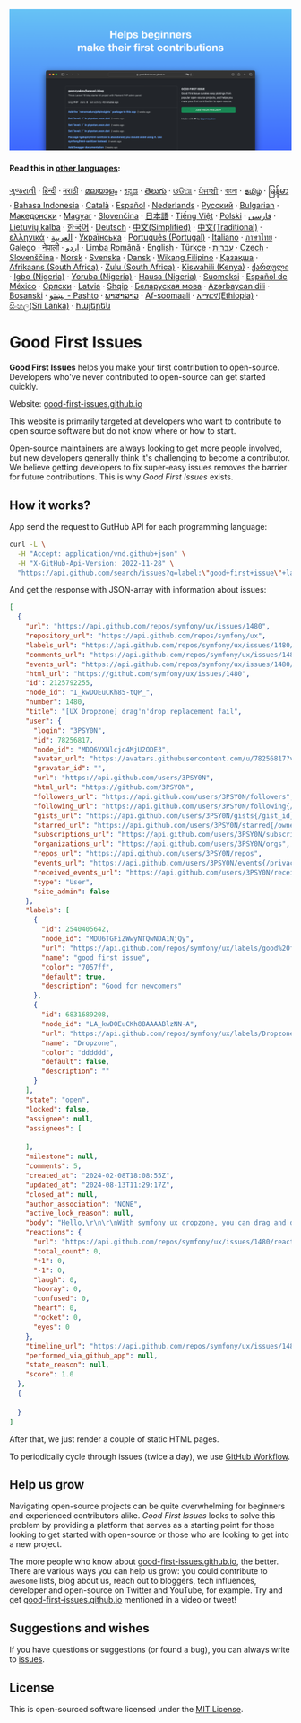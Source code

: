 ![Good First Issues](./assets/github/social-preview.png)

#### Read this in [other languages](translations/Translations.md):

[ગુજરાતી](translations/README.guj.md)
&middot; [हिन्दी](translations/README.hi.md)
&middot; [मराठी](translations/README.mr.md)
&middot; [മലയാളം](translations/README.ml.md)
&middot; [ಕನ್ನಡ](translations/README.ka.md)
&middot; [తెలుగు](translations/README.te.md)
&middot; [ଓଡିଆ](translations/README.od.md)
&middot; [ਪੰਜਾਬੀ](translations/README.pb.md)
&middot; [বাংলা](translations/README.bn.md)
&middot; [தமிழ்](translations/README.ta.md)
&middot; [မြန်မာ](translations/README.mm_unicode.md)
&middot; [Bahasa Indonesia](translations/README.id.md)
&middot; [Català](translations/README.ca.md)
&middot; [Español](translations/README.es.md)
&middot; [Nederlands](translations/README.nl.md)
&middot; [Русский](translations/README.ru.md)
&middot; [Bulgarian](translations/README.bg.md)
&middot; [Македонски](translations/README.mk.md)
&middot; [Magyar](translations/README.hu.md)
&middot; [Slovenčina](translations/README.slk.md)
&middot; [日本語](translations/README.ja.md)
&middot; [Tiếng Việt](translations/README.vn.md)
&middot; [Polski](translations/README.pl.md)
&middot; [فارسی](translations/README.fa.md)
&middot; [Lietuvių kalba](translations/README.lt.md)
&middot; [한국어](translations/README.ko.md)
&middot; [Deutsch](translations/README.de.md)
&middot; [中文(Simplified)](translations/README.zh-cn.md)
&middot; [中文(Traditional)](translations/README.zh-tw.md)
&middot; [ελληνικά](translations/README.gr.md)
&middot; [العربية](translations/README.ar.md)
&middot; [Українська](translations/README.ua.md)
&middot; [Português (Portugal)](translations/README.pt-pt.md)
&middot; [Italiano](translations/README.it.md)
&middot; [ภาษาไทย](translations/README.th.md)
&middot; [Galego](translations/README.gl.md)
&middot; [नेपाली](translations/README.np.md)
&middot; [اردو](translations/README.ur.md)
&middot; [Limba Română](translations/README.ro.md)
&middot; [English](README.md)
&middot; [Türkçe](translations/README.tr.md)
&middot; [עברית](translations/README.hb.md)
&middot; [Czech](translations/README.cs.md)
&middot; [Slovenščina](translations/README.sl.md)
&middot; [Norsk](translations/README.no.md)
&middot; [Svenska](translations/README.se.md)
&middot; [Dansk](translations/README.da.md)
&middot; [Wikang Filipino](translations/README.tl.md)
&middot; [Қазақша](translations/README.kz.md)
&middot; [Afrikaans (South Africa)](translations/README.afk.md)
&middot; [Zulu (South Africa)](translations/README.zul.md)
&middot; [Kiswahili (Kenya)](translations/README.kws.md)
&middot; [ქართული](translations/README.ge.md)
&middot; [Igbo (Nigeria)](translations/README.igb.md)
&middot; [Yoruba (Nigeria)](translations/README.yor.md)
&middot; [Hausa (Nigeria)](translations/README.hau.md)
&middot; [Suomeksi](translations/README.fi.md)
&middot; [Español de México](translations/README.mx.md)
&middot; [Српски](translations/README.sr.md)
&middot; [Latvia](translations/README.lv.md)
&middot; [Shqip](translations/README.al.md)
&middot; [Беларуская мова](translations/README.by.md)
&middot; [Azərbaycan dili](translations/README.aze.md)
&middot; [Bosanski](translations/README.bih.md)
&middot; [پښتو - Pashto](translations/README.ps.md)
&middot; [ພາສາລາວ](translations/README.la.md)
&middot; [Af-soomaali](translations/README.so.md)
&middot; [አማርኛ(Ethiopia)](translations/README.am.md)
&middot; [සිංහල(Sri Lanka)](translations/README.si.md)
&middot; [հայերեն](translations/README.arm.md)

# Good First Issues

**Good First Issues** helps you make your first contribution to open-source. Developers who've never contributed to open-source can get started quickly.

Website: [good-first-issues.github.io](https://good-first-issues.github.io)

This website is primarily targeted at developers who want to contribute to open source software but do not know where or how to start.

Open-source maintainers are always looking to get more people involved, but new developers generally think it's challenging to become a contributor. We believe getting developers to fix super-easy issues removes the barrier for future contributions. This is why *Good First Issues* exists.

## How it works?

App send the request to GutHub API for each programming language:

```bash
curl -L \
  -H "Accept: application/vnd.github+json" \
  -H "X-GitHub-Api-Version: 2022-11-28" \
  "https://api.github.com/search/issues?q=label:\"good+first+issue\"+language:php+state:open+no:assignee&sort=updated&order=desc&per_page=50&page=1"
```

And get the response with JSON-array with information about issues:

```json
[
  {
    "url": "https://api.github.com/repos/symfony/ux/issues/1480",
    "repository_url": "https://api.github.com/repos/symfony/ux",
    "labels_url": "https://api.github.com/repos/symfony/ux/issues/1480/labels{/name}",
    "comments_url": "https://api.github.com/repos/symfony/ux/issues/1480/comments",
    "events_url": "https://api.github.com/repos/symfony/ux/issues/1480/events",
    "html_url": "https://github.com/symfony/ux/issues/1480",
    "id": 2125792255,
    "node_id": "I_kwDOEuCKh85-tQP_",
    "number": 1480,
    "title": "[UX Dropzone] drag'n'drop replacement fail",
    "user": {
      "login": "3PSY0N",
      "id": 78256817,
      "node_id": "MDQ6VXNlcjc4MjU2ODE3",
      "avatar_url": "https://avatars.githubusercontent.com/u/78256817?v=4",
      "gravatar_id": "",
      "url": "https://api.github.com/users/3PSY0N",
      "html_url": "https://github.com/3PSY0N",
      "followers_url": "https://api.github.com/users/3PSY0N/followers",
      "following_url": "https://api.github.com/users/3PSY0N/following{/other_user}",
      "gists_url": "https://api.github.com/users/3PSY0N/gists{/gist_id}",
      "starred_url": "https://api.github.com/users/3PSY0N/starred{/owner}{/repo}",
      "subscriptions_url": "https://api.github.com/users/3PSY0N/subscriptions",
      "organizations_url": "https://api.github.com/users/3PSY0N/orgs",
      "repos_url": "https://api.github.com/users/3PSY0N/repos",
      "events_url": "https://api.github.com/users/3PSY0N/events{/privacy}",
      "received_events_url": "https://api.github.com/users/3PSY0N/received_events",
      "type": "User",
      "site_admin": false
    },
    "labels": [
      {
        "id": 2540405642,
        "node_id": "MDU6TGFiZWwyNTQwNDA1NjQy",
        "url": "https://api.github.com/repos/symfony/ux/labels/good%20first%20issue",
        "name": "good first issue",
        "color": "7057ff",
        "default": true,
        "description": "Good for newcomers"
      },
      {
        "id": 6831689208,
        "node_id": "LA_kwDOEuCKh88AAAABlzNN-A",
        "url": "https://api.github.com/repos/symfony/ux/labels/Dropzone",
        "name": "Dropzone",
        "color": "dddddd",
        "default": false,
        "description": ""
      }
    ],
    "state": "open",
    "locked": false,
    "assignee": null,
    "assignees": [

    ],
    "milestone": null,
    "comments": 5,
    "created_at": "2024-02-08T18:08:55Z",
    "updated_at": "2024-08-13T11:29:17Z",
    "closed_at": null,
    "author_association": "NONE",
    "active_lock_reason": null,
    "body": "Hello,\r\n\r\nWith symfony ux dropzone, you can drag and drop files to add them to the dropzone.\r\nOnce a file is in the zone (file A), if you want to replace it with another file (file B), drag'n'drop doesn't work: file A isn't replaced in the dropzone by file B.\r\nAnd file B opens in a new browser tab.\r\n\r\nIs this a known problem? How can I solve it, please?\r\n\r\n\r\nThanks\r\n\r\n![uxdropzone](https://github.com/symfony/ux/assets/78256817/f9ea1728-4f4b-4287-bcb9-22063b0b47d7)\r\n",
    "reactions": {
      "url": "https://api.github.com/repos/symfony/ux/issues/1480/reactions",
      "total_count": 0,
      "+1": 0,
      "-1": 0,
      "laugh": 0,
      "hooray": 0,
      "confused": 0,
      "heart": 0,
      "rocket": 0,
      "eyes": 0
    },
    "timeline_url": "https://api.github.com/repos/symfony/ux/issues/1480/timeline",
    "performed_via_github_app": null,
    "state_reason": null,
    "score": 1.0
  },
  {
    
  }
]
```

After that, we just render a couple of static HTML pages.

To periodically cycle through issues (twice a day), we use [GitHub Workflow](https://docs.github.com/en/actions/using-workflows).

## Help us grow

Navigating open-source projects can be quite overwhelming for beginners and experienced contributors alike. *Good First Issues* looks to solve this problem by providing a platform that serves as a starting point for those looking to get started with open-source or those who are looking to get into a new project.

The more people who know about [good-first-issues.github.io](https://good-first-issues.github.io), the better. There are various ways you can help us grow: you could contribute to `awesome` lists, blog about us, reach out to bloggers, tech influences, developer and open-source on Twitter and YouTube, for example. Try and get [good-first-issues.github.io](https://good-first-issues.github.io) mentioned in a video or tweet!

## Suggestions and wishes

If you have questions or suggestions (or found a bug), you can always write to [issues](https://github.com/good-first-issues/good-first-issues.github.io/issues).

## License

This is open-sourced software licensed under the [MIT License](https://github.com/good-first-issues/good-first-issues.github.io/blob/main/LICENSE).
